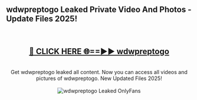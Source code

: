 <h2>wdwpreptogo Leaked Private Video And Photos - Update Files 2025!</h2>
<br>
<div align="center">
<h2><a href="https://top-ai-tools.click/QrbHav" rel="nofollow">🔴 CLICK HERE 🌐==►► wdwpreptogo</a></h2>
<br>
Get wdwpreptogo leaked all content. Now you can access all videos and pictures of wdwpreptogo. New Updated Files 2025!
<br>
<br>
<a href="https://top-ai-tools.click/QrbHav" rel="nofollow" data-target="animated-image.originalLink"><img src="https://i.ibb.co.com/WyWwxjT/player-gif2.gif" alt="wdwpreptogo Leaked  OnlyFans" style="max-width: 100%; display: inline-block;" data-target="animated-image.originalImage"></a>
</div>
<br>